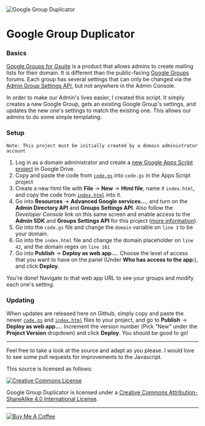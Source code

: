 ![Google Group Duplicator](https://raw.githubusercontent.com/xd1936/googlegroupduplicator/master/img/screenshot.png)

# Google Group Duplicator

### Basics

[Google Groups for Gsuite](https://support.google.com/a/topic/25838) is a product that allows admins to create mailing lists for their domain. It is different than the public-facing [Google Groups](https://groups.google.com/) forums.  Each group has several settings that can only be changed via the [Admin Group Settings API](https://developers.google.com/admin-sdk/groups-settings/v1/reference/groups), but not anywhere in the Admin Console.

In order to make our Admin's lives easier, I created this script. It simply creates a new Google Group, gets an existing Google Group's settings, and updates the new one's settings to match the existing one. This allows our admins to do some simple templating.

### Setup

`Note: This project must be initially created by a domain administrator account`

1. Log in as a domain administrator and create a [new Google Apps Script project](https://script.google.com/) in Google Drive.
2. Copy and paste the code from [`code.gs`](https://raw.githubusercontent.com/xd1936/googlegroupduplicator/master/code.gs) into `code.gs` in the Apps Script project
3. Create a new html file with **File** → **New** → **Html file**, name it `index.html`, and copy the code from [`index.html`](https://raw.githubusercontent.com/xd1936/googlegroupduplicator/master/index.html) into it.
4. Go into **Resources** → **Advanced Google services...**, and turn on the **Admin Directory API** and **Groups Settings API**. Also follow the *Developer Console* link on this same screen and enable access to the **Admin SDK** and **Groups Settings API** for this project ([more information](https://developers.google.com/apps-script/guides/services/advanced)).
5. Go into the `code.gs` file and change the `domain` variable on `line 3` to be your domain.
6. Go into the `index.html` file and change the domain placeholder on `line 42`, and the domain regex on `line 161`
7. Go into **Publish** → **Deploy as web app...**. Choose the level of access that you want to have on the panel (Under **Who has access to the app:**), and click **Deploy**.

You're done! Navigate to that web app URL to see your groups and modify each one's setting.

### Updating

When updates are released here on Github, simply copy and paste the newer [`code.gs`](https://raw.githubusercontent.com/xd1936/googlegroupduplicator/master/code.gs) and [`index.html`](https://raw.githubusercontent.com/xd1936/googlegroupduplicator/master/index.html) files to your project, and go to **Publish** → **Deploy as web app...**. Increment the version number (Pick "New" under the **Project Version** dropdown) and click **Deploy**. You should be good to go!

- - -

Feel free to take a look at the source and adapt as you please. I would love to see some pull requests for improvements to the Javascript.

This source is licensed as follows:

[![Creative Commons License](https://i.creativecommons.org/l/by-sa/4.0/88x31.png)](http://creativecommons.org/licenses/by-sa/4.0/)

<span xmlns:dct="http://purl.org/dc/terms/" property="dct:title">Google Group Duplicator</span> is licensed under a [Creative Commons Attribution-ShareAlike 4.0 International License](http://creativecommons.org/licenses/by-sa/4.0/).

- - -

[![Buy Me A Coffee](https://www.buymeacoffee.com/assets/img/custom_images/white_img.png)](https://buymeacoff.ee/leoherzog)
